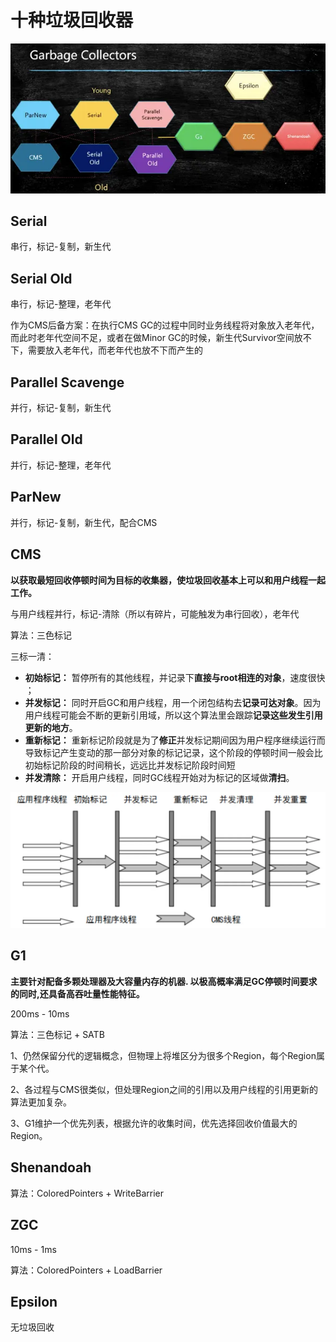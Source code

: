 # 十种垃圾回收器


![](assets/十种垃圾回收器/十种垃圾回收器.webp)

## Serial

串行，标记-复制，新生代

## Serial Old

串行，标记-整理，老年代

作为CMS后备方案：在执行CMS GC的过程中同时业务线程将对象放入老年代，而此时老年代空间不足，或者在做Minor GC的时候，新生代Survivor空间放不下，需要放入老年代，而老年代也放不下而产生的

## Parallel Scavenge

并行，标记-复制，新生代

## Parallel Old

并行，标记-整理，老年代

## ParNew

并行，标记-复制，新生代，配合CMS

## CMS

**以获取最短回收停顿时间为目标的收集器，使垃圾回收基本上可以和用户线程一起工作。**

与用户线程并行，标记-清除（所以有碎片，可能触发为串行回收），老年代

算法：三色标记

三标一清：

- **初始标记：** 暂停所有的其他线程，并记录下**直接与root相连的对象**，速度很快 ；
- **并发标记：** 同时开启GC和用户线程，用一个闭包结构去**记录可达对象**。因为用户线程可能会不断的更新引用域，所以这个算法里会跟踪**记录这些发生引用更新的地方**。
- **重新标记：** 重新标记阶段就是为了**修正**并发标记期间因为用户程序继续运行而导致标记产生变动的那一部分对象的标记记录，这个阶段的停顿时间一般会比初始标记阶段的时间稍长，远远比并发标记阶段时间短
- **并发清除：** 开启用户线程，同时GC线程开始对为标记的区域做**清扫**。

![](assets/十种垃圾回收器/CMS.webp)

## G1

**主要针对配备多颗处理器及大容量内存的机器. 以极高概率满足GC停顿时间要求的同时,还具备高吞吐量性能特征。**

200ms - 10ms

算法：三色标记 + SATB

1、仍然保留分代的逻辑概念，但物理上将堆区分为很多个Region，每个Region属于某个代。

2、各过程与CMS很类似，但处理Region之间的引用以及用户线程的引用更新的算法更加复杂。

3、G1维护一个优先列表，根据允许的收集时间，优先选择回收价值最大的Region。

## Shenandoah

算法：ColoredPointers + WriteBarrier

## ZGC

10ms - 1ms

算法：ColoredPointers + LoadBarrier

## Epsilon

无垃圾回收
